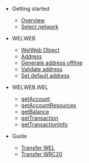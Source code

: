 
- Getting started
  - [Overview](/)
  - [Select network](/getting-started/select-network.md)

- WELWEB
  - [WelWeb Object](/welweb/index.md)
  - [Address](/welweb/address.md)
  - [Generate address offline](/welweb/generate-address.md)
  - [Validate address](/welweb/is-address.md)
  - [Set default address](/welweb/set-address.md)

- WELWEB.WEL
  - [getAccount](/apis/getAccount.md)
  - [getAccountResources](/apis/getAccountResources.md)
  - [getBalance](/apis/getBalance.md)
  - [getTransaction](/apis/getTransaction.md)
  - [getTransactionInfo](/apis/getTransactionInfo.md)

- Guide
  - [Transfer WEL](/guide/transfer-native-token.md)
  - [Transfer WRC20](/guide/transfer-wrc20.md)
